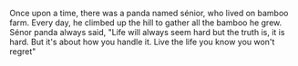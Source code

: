 Once upon a time, there was a panda named sénior, who lived on bamboo farm. 
Every day, he climbed up the hill to gather all the bamboo he grew. 
Sénor panda always said, "Life will always seem hard but the truth is, it is hard. But it's about how you handle it. Live the life you know you won't regret"


